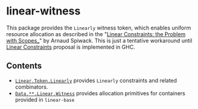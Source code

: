 # linear-witness

This package provides the `Linearly` witness token, which enables uniform resource allocation as described in the "[Linear Constraints: the Problem with Scopes_](https://www.tweag.io/blog/2023-03-23-linear-constraints-linearly/)" by Arnaud Spiwack.
This is just a tentative workaround until [Linear Constraints](https://github.com/ghc-proposals/ghc-proposals/pull/621) proposal is implemented in GHC.

## Contents

- [`Linear.Token.Linearly`](./src/Linear/Token/Linearly.hs) provides `Linearly` constraints and related combinators.
- [`Data.**.Linear.Witness`](./src/Data) provides allocation primitives for containers provided in `linear-base`
